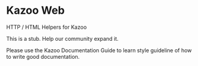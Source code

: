 # Kazoo Web

HTTP / HTML Helpers for Kazoo

This is a stub. Help our community expand it.

Please use the Kazoo Documentation Guide to learn style guideline of how to write good documentation.
